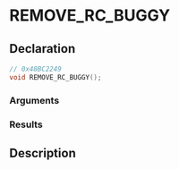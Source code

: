 # REMOVE_RC_BUGGY

## Declaration
```cpp
// 0x48BC2249
void REMOVE_RC_BUGGY();
```

### Arguments

### Results

## Description
